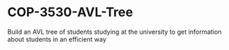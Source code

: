 # COP-3530-AVL-Tree

Build an AVL tree of students studying at the university to get information about students in an efficient way

